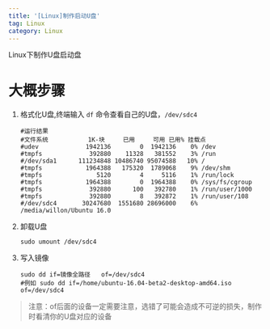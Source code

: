 ```yaml
---
title: '[Linux]制作启动U盘'
tag: Linux
category: Linux
---
```


Linux下制作U盘启动盘

# 大概步骤

1. 格式化U盘,终端输入 `df`  命令查看自己的U盘，`/dev/sdc4`

	```
	#运行结果
	#文件系统           1K-块     已用     可用 已用% 挂载点
	#udev             1942136        0  1942136    0% /dev
	#tmpfs             392880    11328   381552    3% /run
	#/dev/sda1      111234848 10486740 95074588   10% /
	#tmpfs            1964388   175320  1789068    9% /dev/shm
	#tmpfs               5120        4     5116    1% /run/lock
	#tmpfs            1964388        0  1964388    0% /sys/fs/cgroup
	#tmpfs             392880      100   392780    1% /run/user/1000
	#tmpfs             392880        8   392872    1% /run/user/108
	#/dev/sdc4       30247680  1551680 28696000    6% /media/willon/Ubuntu 16.0

	```
2. 卸载U盘
	```
	sudo umount /dev/sdc4
	```
3. 写入镜像

	```
	sudo dd if=镜像全路径   of=/dev/sdc4
	#例如 sudo dd if=/home/ubuntu-16.04-beta2-desktop-amd64.iso  of=/dev/sdc4
	```

> 注意：of后面的设备一定需要注意，选错了可能会造成不可逆的损失，制作时看清你的U盘对应的设备
